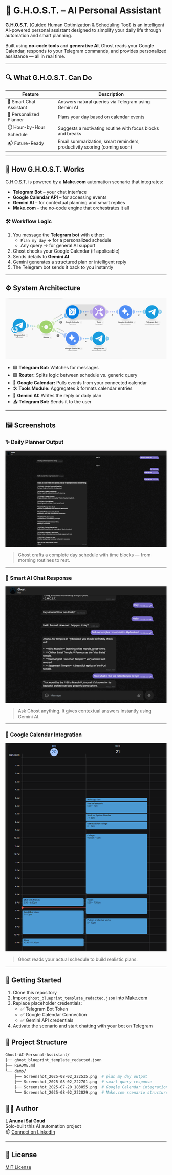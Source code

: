 # 👻 G.H.O.S.T. – AI Personal Assistant

**G.H.O.S.T.** (Guided Human Optimization & Scheduling Tool) is an intelligent AI-powered personal assistant designed to simplify your daily life through automation and smart planning.

Built using **no-code tools** and **generative AI**, Ghost reads your Google Calendar, responds to your Telegram commands, and provides personalized assistance — all in real time.

---

## 🔍 What G.H.O.S.T. Can Do

| Feature                  | Description                                                              |
|--------------------------|--------------------------------------------------------------------------|
| 🧠 Smart Chat Assistant   | Answers natural queries via Telegram using Gemini AI                     |
| 📅 Personalized Planner   | Plans your day based on calendar events                                  |
| ⏱️ Hour-by-Hour Schedule | Suggests a motivating routine with focus blocks and breaks               |
| 📬 Future-Ready           | Email summarization, smart reminders, productivity scoring (coming soon) |

---

## 🧠 How G.H.O.S.T. Works

G.H.O.S.T. is powered by a **Make.com** automation scenario that integrates:

- **Telegram Bot** – your chat interface
- **Google Calendar API** – for accessing events
- **Gemini AI** – for contextual planning and smart replies
- **Make.com** – the no-code engine that orchestrates it all

### 🛠️ Workflow Logic

1. You message the **Telegram bot** with either:
   - `Plan my day` → for a personalized schedule
   - Any query → for general AI support
2. Ghost checks your Google Calendar (if applicable)
3. Sends details to **Gemini AI**
4. Gemini generates a structured plan or intelligent reply
5. The Telegram bot sends it back to you instantly

---

## ⚙️ System Architecture

![Make.com Scenario](demo/Screenshot_2025-08-02_222029.png)

- 🟦 **Telegram Bot:** Watches for messages
- 🟩 **Router:** Splits logic between schedule vs. generic query
- 🔵 **Google Calendar:** Pulls events from your connected calendar
- 🛠️ **Tools Module:** Aggregates & formats calendar entries
- 🌟 **Gemini AI:** Writes the reply or daily plan
- 📤 **Telegram Bot:** Sends it to the user

---

## 🖼️ Screenshots

### ✨ Daily Planner Output
![Daily Plan](demo/Screenshot_2025-08-02_222535.png)
> Ghost crafts a complete day schedule with time blocks — from morning routines to rest.

---

### 💬 Smart AI Chat Response
![Smart Replies](demo/Screenshot_2025-08-02_222701.png)
> Ask Ghost anything. It gives contextual answers instantly using Gemini AI.

---

### 📅 Google Calendar Integration
![Google Calendar View](demo/Screenshot_2025-07-20_183855.png)
> Ghost reads your actual schedule to build realistic plans.

---

## 🚀 Getting Started

1. Clone this repository
2. Import `ghost_blueprint_template_redacted.json` into [Make.com](https://www.make.com)
3. Replace placeholder credentials:
   - ✅ Telegram Bot Token
   - ✅ Google Calendar Connection
   - ✅ Gemini API credentials
4. Activate the scenario and start chatting with your bot on Telegram
## 📁 Project Structure

```bash
Ghost-AI-Personal-Assistant/
├── ghost_blueprint_template_redacted.json
├── README.md
└── demo/
    ├── Screenshot_2025-08-02_222535.png  # plan my day output
    ├── Screenshot_2025-08-02_222701.png  # smart query response
    ├── Screenshot_2025-07-20_183855.png  # Google Calendar integration
    └── Screenshot_2025-08-02_222029.png  # Make.com scenario structure
```
## 👨‍💻 Author

**L Anunai Sai Goud**  
Solo-built this AI automation project  
📫 [Connect on LinkedIn](https://www.linkedin.com/in/anunai/)

---

## 📄 License

[MIT License](LICENSE)
